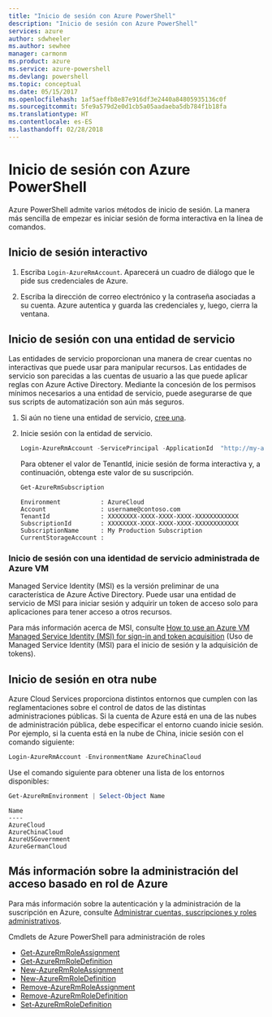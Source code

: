```yaml
---
title: "Inicio de sesión con Azure PowerShell"
description: "Inicio de sesión con Azure PowerShell"
services: azure
author: sdwheeler
ms.author: sewhee
manager: carmonm
ms.product: azure
ms.service: azure-powershell
ms.devlang: powershell
ms.topic: conceptual
ms.date: 05/15/2017
ms.openlocfilehash: 1af5aeffb8e87e916df3e2440a84805935136c0f
ms.sourcegitcommit: 5fe9a579d2e0d1cb5a05aadaeba5db784f1b18fa
ms.translationtype: HT
ms.contentlocale: es-ES
ms.lasthandoff: 02/28/2018
---
```

# <a name="log-in-with-azure-powershell"></a>Inicio de sesión con Azure PowerShell

Azure PowerShell admite varios métodos de inicio de sesión. La manera más sencilla de empezar es iniciar sesión de forma interactiva en la línea de comandos.

## <a name="interactive-log-in"></a>Inicio de sesión interactivo

1. Escriba `Login-AzureRmAccount`. Aparecerá un cuadro de diálogo que le pide sus credenciales de Azure.

2. Escriba la dirección de correo electrónico y la contraseña asociadas a su cuenta. Azure autentica y guarda las credenciales y, luego, cierra la ventana.

## <a name="log-in-with-a-service-principal"></a>Inicio de sesión con una entidad de servicio

Las entidades de servicio proporcionan una manera de crear cuentas no interactivas que puede usar para manipular recursos. Las entidades de servicio son parecidas a las cuentas de usuario a las que puede aplicar reglas con Azure Active Directory. Mediante la concesión de los permisos mínimos necesarios a una entidad de servicio, puede asegurarse de que sus scripts de automatización son aún más seguros.

1. Si aún no tiene una entidad de servicio, [cree una](create-azure-service-principal-azureps.md).

2. Inicie sesión con la entidad de servicio.

    ```powershell
    Login-AzureRmAccount -ServicePrincipal -ApplicationId  "http://my-app" -Credential $pscredential -TenantId $tenantid
    ```

    Para obtener el valor de TenantId, inicie sesión de forma interactiva y, a continuación, obtenga este valor de su suscripción.

    ```powershell
    Get-AzureRmSubscription
    ```

    ```
    Environment           : AzureCloud
    Account               : username@contoso.com
    TenantId              : XXXXXXXX-XXXX-XXXX-XXXX-XXXXXXXXXXXX
    SubscriptionId        : XXXXXXXX-XXXX-XXXX-XXXX-XXXXXXXXXXXX
    SubscriptionName      : My Production Subscription
    CurrentStorageAccount :
    ```

### <a name="log-in-using-an-azure-vm-managed-service-identity"></a>Inicio de sesión con una identidad de servicio administrada de Azure VM

Managed Service Identity (MSI) es la versión preliminar de una característica de Azure Active Directory. Puede usar una entidad de servicio de MSI para iniciar sesión y adquirir un token de acceso solo para aplicaciones para tener acceso a otros recursos.

Para más información acerca de MSI, consulte [How to use an Azure VM Managed Service Identity (MSI) for sign-in and token acquisition](/azure/active-directory/msi-how-to-get-access-token-using-msi) (Uso de Managed Service Identity (MSI) para el inicio de sesión y la adquisición de tokens).

## <a name="log-in-to-another-cloud"></a>Inicio de sesión en otra nube

Azure Cloud Services proporciona distintos entornos que cumplen con las reglamentaciones sobre el control de datos de las distintas administraciones públicas. Si la cuenta de Azure está en una de las nubes de administración pública, debe especificar el entorno cuando inicie sesión. Por ejemplo, si la cuenta está en la nube de China, inicie sesión con el comando siguiente:

```powershell
Login-AzureRmAccount -EnvironmentName AzureChinaCloud
```

Use el comando siguiente para obtener una lista de los entornos disponibles:

```powershell
Get-AzureRmEnvironment | Select-Object Name
```

```
Name
----
AzureCloud
AzureChinaCloud
AzureUSGovernment
AzureGermanCloud
```

## <a name="learn-more-about-managing-azure-role-based-access"></a>Más información sobre la administración del acceso basado en rol de Azure

Para más información sobre la autenticación y la administración de la suscripción en Azure, consulte [Administrar cuentas, suscripciones y roles administrativos](/azure/active-directory/role-based-access-control-configure).

Cmdlets de Azure PowerShell para administración de roles

* [Get-AzureRmRoleAssignment](/powershell/module/AzureRM.Resources/Get-AzureRmRoleAssignment)
* [Get-AzureRmRoleDefinition](/powershell/module/AzureRM.Resources/Get-AzureRmRoleDefinition)
* [New-AzureRmRoleAssignment](/powershell/module/AzureRM.Resources/New-AzureRmRoleAssignment)
* [New-AzureRmRoleDefinition](/powershell/module/AzureRM.Resources/New-AzureRmRoleDefinition)
* [Remove-AzureRmRoleAssignment](/powershell/module/AzureRM.Resources/Remove-AzureRmRoleAssignment)
* [Remove-AzureRmRoleDefinition](/powershell/module/AzureRM.Resources/Remove-AzureRmRoleDefinition)
* [Set-AzureRmRoleDefinition](/powershell/moduel/AzureRM.Resources/Set-AzureRmRoleDefinition)
